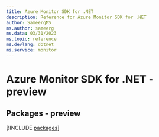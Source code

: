 ```yaml
---
title: Azure Monitor SDK for .NET
description: Reference for Azure Monitor SDK for .NET
author: SameergMS
ms.author: sameerg
ms.data: 03/31/2023
ms.topic: reference
ms.devlang: dotnet
ms.service: monitor
---
```

# Azure Monitor SDK for .NET - preview
## Packages - preview
[!INCLUDE [packages](monitor-index.md)]